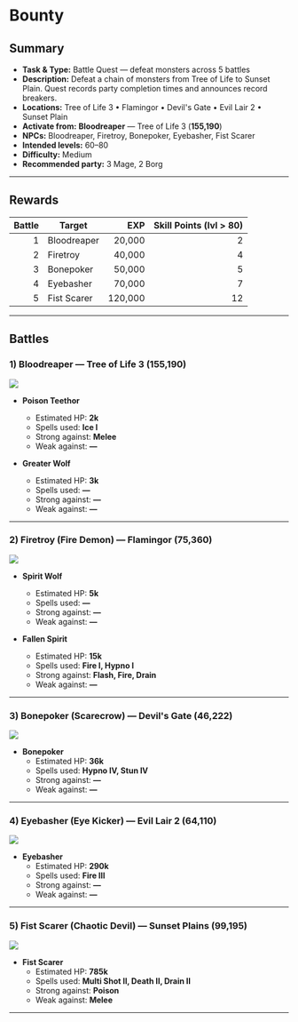 # Bounty

## Summary
- **Task & Type:** Battle Quest — defeat monsters across 5 battles
- **Description:** Defeat a chain of monsters from Tree of Life to Sunset Plain. Quest records party completion times and announces record breakers.
- **Locations:** Tree of Life 3 • Flamingor • Devil's Gate • Evil Lair 2 • Sunset Plain
- **Activate from:** **Bloodreaper** — Tree of Life 3 (**155,190**)
- **NPCs:** Bloodreaper, Firetroy, Bonepoker, Eyebasher, Fist Scarer
- **Intended levels:** 60–80
- **Difficulty:** Medium
- **Recommended party:** 3 Mage, 2 Borg

---

## Rewards
| Battle | Target        | EXP     | Skill Points (lvl > 80) |
|------: |-------------- |-------: |-----------------------:|
| 1      | Bloodreaper   | 20,000  | 2 |
| 2      | Firetroy      | 40,000  | 4 |
| 3      | Bonepoker     | 50,000  | 5 |
| 4      | Eyebasher     | 70,000  | 7 |
| 5      | Fist Scarer   | 120,000 | 12 |

---

## Battles

### 1) Bloodreaper — Tree of Life 3 (**155,190**)
![][img-bloodreaper]

- **Poison Teethor**
    - Estimated HP: **2k**
    - Spells used: **Ice I**
    - Strong against: **Melee**
    - Weak against: **—**

- **Greater Wolf**
    - Estimated HP: **3k**
    - Spells used: **—**
    - Strong against: **—**
    - Weak against: **—**

---

### 2) Firetroy (Fire Demon) — Flamingor (**75,360**)
![][img-firetroy]

- **Spirit Wolf**
    - Estimated HP: **5k**
    - Spells used: **—**
    - Strong against: **—**
    - Weak against: **—**

- **Fallen Spirit**
    - Estimated HP: **15k**
    - Spells used: **Fire I, Hypno I**
    - Strong against: **Flash, Fire, Drain**
    - Weak against: **—**

---

### 3) Bonepoker (Scarecrow) — Devil's Gate (**46,222**)
![][img-bonepoker]

- **Bonepoker**
    - Estimated HP: **36k**
    - Spells used: **Hypno IV, Stun IV**
    - Strong against: **—**
    - Weak against: **—**

---

### 4) Eyebasher (Eye Kicker) — Evil Lair 2 (**64,110**)
![][img-eyebasher]

- **Eyebasher**
    - Estimated HP: **290k**
    - Spells used: **Fire III**
    - Strong against: **—**
    - Weak against: **—**

---

### 5) Fist Scarer (Chaotic Devil) — Sunset Plains (**99,195**)
![][img-fist-scarer]

- **Fist Scarer**
    - Estimated HP: **785k**
    - Spells used: **Multi Shot II, Death II, Drain II**
    - Strong against: **Poison**
    - Weak against: **Melee**

---

[img-bloodreaper]: ../assets/monsters/leopard_wolf.gif
[img-firetroy]: ../assets/monsters/fire_demon.gif
[img-bonepoker]: ../assets/monsters/scarecrow.gif
[img-eyebasher]: ../assets/monsters/eyekicker.gif
[img-fist-scarer]: ../assets/monsters/chaotic_devil.gif
